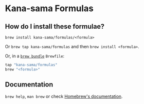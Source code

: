 # Kana-sama Formulas

## How do I install these formulae?

`brew install kana-sama/formulas/<formula>`

Or `brew tap kana-sama/formulas` and then `brew install <formula>`.

Or, in a [`brew bundle`](https://github.com/Homebrew/homebrew-bundle) `Brewfile`:

```ruby
tap "kana-sama/formulas"
brew "<formula>"
```

## Documentation

`brew help`, `man brew` or check [Homebrew's documentation](https://docs.brew.sh).
